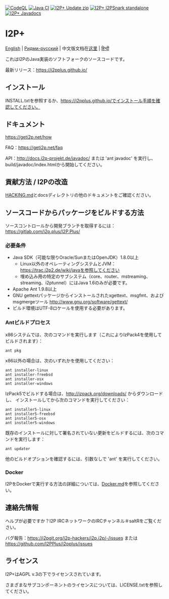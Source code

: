 [![CodeQL](https://github.com/vituperative/i2pplus/actions/workflows/codeql-analysis.yml/badge.svg)](https://github.com/vituperative/i2pplus/actions/workflows/codeql-analysis.yml)
[![Java CI](https://github.com/vituperative/i2pplus/actions/workflows/ant.yml/badge.svg)](https://github.com/vituperative/i2pplus/actions/workflows/ant.yml)
[![I2P+ Update zip](https://i2pplus.github.io/download.svg)](https://gitlab.com/i2pplus/I2P.Plus/-/jobs/artifacts/master/raw/i2pupdate.zip?job=Java8)
[![I2P+ I2PSnark standalone](https://i2pplus.github.io/i2psnarkdownload.svg)](https://gitlab.com/i2pplus/I2P.Plus/-/jobs/artifacts/master/raw/i2psnark-standalone.zip?job=Java8)
[![I2P+ Javadocs](https://i2pplus.github.io/javadocsdownload.svg)](https://gitlab.com/i2pplus/I2P.Plus/-/jobs/artifacts/master/raw/javadoc.zip?job=Java8)

# I2P+

[English](README.md) | [Ридми-русский](README-ru.md) | 中文版文档在[这里](README-zh.md) | [हिन्दी](README-hi.md)

これはI2PのJava実装のソフトフォークのソースコードです。

最新リリース：https://i2pplus.github.io/

## インストール

INSTALL.txtを参照するか、https://i2pplus.github.io/でインストール手順を確認してください。

## ドキュメント

https://geti2p.net/how

FAQ：https://geti2p.net/faq

API：http://docs.i2p-projekt.de/javadoc/
または 'ant javadoc' を実行し、build/javadoc/index.htmlから開始してください。

## 貢献方法 / I2Pの改造

[HACKING.md](docs/HACKING.md)とdocsディレクトリの他のドキュメントをご確認ください。

## ソースコードからパッケージをビルドする方法

ソースコントロールから開発ブランチを取得するには：https://gitlab.com/i2p.plus/I2P.Plus/

### 必要条件

- Java SDK（可能な限りOracle/SunまたはOpenJDK）1.8.0以上
  - Linux以外のオペレーティングシステムとJVM：https://trac.i2p2.de/wiki/javaを参照してください
  - 埋め込み用の特定のサブシステム（core、router、mstreaming、streaming、i2ptunnel）にはJava 1.6のみが必要です。
- Apache Ant 1.9.8以上
- GNU gettextパッケージからインストールされたxgettext、msgfmt、およびmsgmergeツール
  http://www.gnu.org/software/gettext/
- ビルド環境はUTF-8ロケールを使用する必要があります。

### Antビルドプロセス

x86システムでは、次のコマンドを実行します（これによりIzPack4を使用してビルドされます）：

    ant pkg

x86以外の場合は、次のいずれかを使用してください：

    ant installer-linux
    ant installer-freebsd
    ant installer-osx
    ant installer-windows

IzPack5でビルドする場合は、http://izpack.org/downloads/ からダウンロードし、
インストールしてから次のコマンドを実行してください：

    ant installer5-linux
    ant installer5-freebsd
    ant installer5-osx
    ant installer5-windows

既存のインストールに対して署名されていない更新をビルドするには、次のコマンドを実行します：

    ant updater

他のビルドオプションを確認するには、引数なしで 'ant' を実行してください。

### Docker
I2PをDockerで実行する方法の詳細については、[Docker.md](Docker.md)を参照してください。
## 連絡先情報

ヘルプが必要ですか？I2P IRCネットワークのIRCチャンネル＃saltRをご覧ください。

バグ報告：https://i2pgit.org/i2p-hackers/i2p.i2p/-/issues または https://github.com/I2PPlus/i2pplus/issues

## ライセンス

I2P+はAGPL v.3の下でライセンスされています。

さまざまなサブコンポーネントのライセンスについては、LICENSE.txtを参照してください。